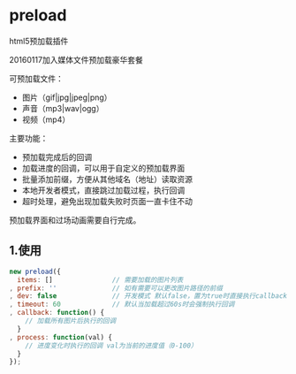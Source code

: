 # preload
html5预加载插件

20160117加入媒体文件预加载豪华套餐

可预加载文件：
- 图片（gif|jpg|jpeg|png）
- 声音（mp3|wav|ogg）
- 视频（mp4）



主要功能：

- 预加载完成后的回调
- 加载进度的回调，可以用于自定义的预加载界面
- 批量添加前缀，方便从其他域名（地址）读取资源
- 本地开发者模式，直接跳过加载过程，执行回调
- 超时处理，避免出现加载失败时页面一直卡住不动

预加载界面和过场动画需要自行完成。

## 1.使用

```javascript
new preload({
  items: []               // 需要加载的图片列表
, prefix: ''              // 如有需要可以更改图片路径的前缀
, dev: false              // 开发模式 默认false，置为true时直接执行callback
, timeout: 60             // 默认当加载超过60s时会强制执行回调
, callback: function() {
    // 加载所有图片后执行的回调
  }
, process: function(val) {
    // 进度变化时执行的回调 val为当前的进度值（0-100）
  }
});

```
